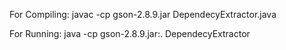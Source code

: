 For Compiling:
javac -cp gson-2.8.9.jar DependecyExtractor.java

For Running:
java -cp gson-2.8.9.jar:. DependecyExtractor
